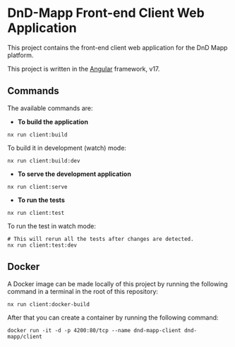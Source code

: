# DnD-Mapp Front-end Client Web Application

This project contains the front-end client web application for the DnD Mapp platform.

This project is written in the [Angular](https://angular.dev) framework, v17.

## Commands

The available commands are:

-   **To build the application**

```shell
nx run client:build
```

To build it in development (watch) mode:

```shell
nx run client:build:dev
```

-   **To serve the development application**

```shell
nx run client:serve
```

-   **To run the tests**

```shell
nx run client:test
```

To run the test in watch mode:

```shell
# This will rerun all the tests after changes are detected.
nx run client:test:dev
```

## Docker

A Docker image can be made locally of this project by running the following command in a terminal in the root of this
repository:

```shell
nx run client:docker-build
```

After that you can create a container by running the following command:

```shell
docker run -it -d -p 4200:80/tcp --name dnd-mapp-client dnd-mapp/client
```

